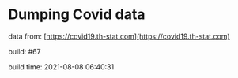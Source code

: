 Dumping Covid data
==================
                        
data from: [https://covid19.th-stat.com](https://covid19.th-stat.com)

build: #67

build time: 2021-08-08 06:40:31
